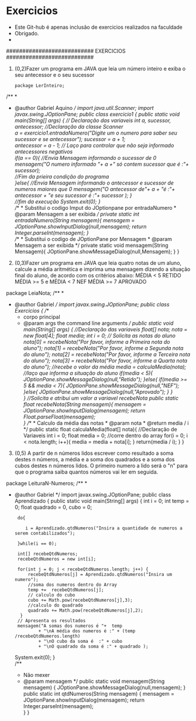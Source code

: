 # Exercicios
* Este Git-hub é apenas inclusão de exercicios realizados na faculdade
* Obrigado.
* 
###########################    EXERCICIOS   ###########################

1. (0,2)Fazer um programa em JAVA que leia um número inteiro e exiba o seu antecessor e o seu sucessor

       package LerInteiro;
 /**
 *
 * @author Gabriel Aquino
 */
import java.util.Scanner;
import javax.swing.JOptionPane;
    public class exercicio1 {
        public static void main(String[] args) {
         // Declaração das variaveis
            int a, sucessor, antecessor;
         //Declaração da classe Scanner        
            a = exercicio1.entradaNumero("Digite um o numero para saber seu sucessor e se antecessor");
                sucessor   = a + 1;             
                antecessor = a - 1;
         // Laço para controlar que não seja informado antecessores negativos  
            if(a == 0){
             //Envia Mensagem informando o sucessor de 0         
                mensagem("O numero informado "+ a +" só contem sucessor que é :"+ sucessor);                
             //Fim da prieira condição do programa           
                }else{
                 //Envia Mensagem informando o antecessor e sucessor de numeros maiores que 0
                     mensagem("O antecessor de"+ a + "é :"+ antecessor + "e seu sucessor é :"+ sucessor );
                    }   
             //fim da execução
             System.exit(0);
          }         
        /**
         * Substitui o codigo Imput do JOptionpane por entradaNumero
         * @param Mensagem a ser exibida
         */
        private static int entradaNumero(String mensagem){
            mensagem = JOptionPane.showInputDialog(null,mensagem);
        return Integer.parseInt(mensagem);
        }    
        /**
         * Substitui o codigo de JOptionPane por Mensagem
         * @param Mensagem a ser exibida
         */
        private static void mensagem(String Mensagem){
         JOptionPane.showMessageDialog(null,Mensagem);
         }
}
2. (0,3)Fazer um programa em JAVA que leia quatro notas de um aluno, calcule a média aritmética e imprima uma mensagem dizendo a situação final do aluno, de acordo com os critérios abaixo: MÉDIA < 5 RETIDO MÉDIA >= 5 e MÉDIA < 7 NEF MÉDIA >= 7 APROVADO

 package LeiaNota;
/**
*
* @author Gabriel
*/
import javax.swing.JOptionPane;
    public class Exercicios {
    /**
    * corpo principal
    * @param args the command line arguments
    */
        public static void main(String[] args) {
            //Declaração das variaveis
              float[] nota;
              nota = new float[4];
              float media;
              int i = 0;
            // Solicita as notas do aluno
              nota[0] = recebeNota("Por favor, informe a Primeira nota do aluno");
              nota[1] = recebeNota("Por favor, informe a Segunda  nota do aluno");
              nota[2] = recebeNota("Por favor, informe a Terceira nota do aluno");
              nota[3] = recebeNota("Por favor, informe a Quarta   nota do aluno");
            //recebe o valor da média
              media = calculaMedia(nota);
            //laço que informa a situação do aluno
              if(media < 5){
                    JOptionPane.showMessageDialog(null,"Retido");
                }else{
                    if(media >= 5 && media < 7){
                        JOptionPane.showMessageDialog(null,"NEF");
                    }else{
                       JOptionPane.showMessageDialog(null,"Aprovado");
                    }
                  }  
              }
              //Solicita e atribui um valor a variavel recebeNota
        public static float recebeNota(String mensagem){
             mensagem = JOptionPane.showInputDialog(mensagem);
               return Float.parseFloat(mensagem);        
            }
            /**
            * Calculo da média das notas
            * @param nota
            * @return media / i 
            */
        public static float calculaMedia(float[] nota){
        //Declaração de Variaveis
            int i = 0;
            float media = 0;
        //corre dentro do array
            for(i = 0; i < nota.length; i++){
                media = media + nota[i];
              }
            return(media / i);
        }
}


3. (0,5) A partir de n números lidos escrever como resultado a soma destes n números, a média e a soma dos quadrados e a soma dos cubos destes n números lidos. O primeiro numero a lido será o "n" para que o programa saiba quantos números vai ler em seguida.


package LeituraN-Numeros;
/**
 *
 * @author Gabriel
 */
import javax.swing.JOptionPane;
public class Aprendizado {
    public static void main(String[] args) {
        int i    = 0;
        int temp = 0;
        float quadrado = 0,
              cubo = 0;
        
        do{
            
           i = Aprendizado.qtdNumeros("Insira a quantidade de numeros a serem contabilizados");
        
        }while(i == 0);
        
        int[] recebeQtdNumeros;
        recebeQtdNumeros = new int[i];
        
        for(int j = 0; j < recebeQtdNumeros.length; j++) {
            recebeQtdNumeros[j] = Aprendizado.qtdNumeros("Insira um numero");
            //soma dos numeros dentro do Array
            temp +=  recebeQtdNumeros[j];
            // calculo do cubo
            cubo += Math.pow(recebeQtdNumeros[j],3);
            //calculo do quadrado
            quadrado += Math.pow(recebeQtdNumeros[j],2);
         } 
        // Apresenta os resultados
        mensagem("A somas dos numeros é "+  temp
                + "\nA média dos numeros é :" + (temp /recebeQtdNumeros.length)
                + "\nO cubo da soma é  :" + cubo
                + "\nO quadrado da soma é :" + quadrado );
    System.exit(0);
    }  
    /**
     * Não mexer 
     * @param mensagem 
     */
    public static void mensagem(String mensagem) {
       JOptionPane.showMessageDialog(null,mensagem);
    }
    public static int qtdNumeros(String mensagem) {
        mensagem = JOptionPane.showInputDialog(mensagem);
        return Integer.parseInt(mensagem);       
    }
 }

 

